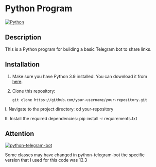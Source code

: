 # Python Program

[![Python](https://img.shields.io/badge/Python-3.9-blue)](https://www.python.org/downloads/release/python-390/)

## Description
This is a Python program for building a basic Telegram bot to share links.

## Installation
1. Make sure you have Python 3.9 installed. You can download it from [here](https://www.python.org/downloads/release/python-390/).
2. Clone this repository:

   ```shell
   git clone https://github.com/your-username/your-repository.git

I. Navigate to the project directory:
  cd your-repository

II. Install the required dependencies:
  pip install -r requirements.txt

## Attention
[![python-telegram-bot](https://img.shields.io/badge/python--telegram--bot-13.3-blue)](https://pypi.org/project/python-telegram-bot/13.3/)

Some classes may have changed in python-telegram-bot the specific version that I used for this code was 13.3 
